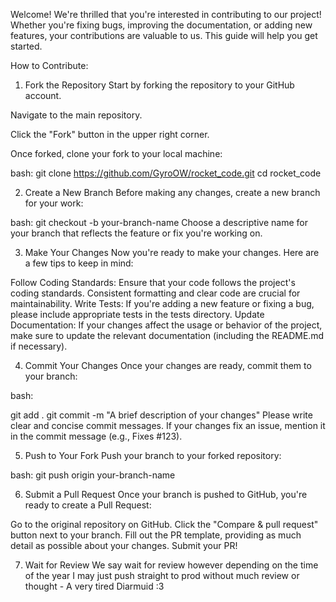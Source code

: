 Welcome!
We're thrilled that you're interested in contributing to our project! Whether you're fixing bugs, improving the documentation, or adding new features, your contributions are valuable to us. This guide will help you get started.

How to Contribute:
1. Fork the Repository
Start by forking the repository to your GitHub account.

Navigate to the main repository.

Click the "Fork" button in the upper right corner.

Once forked, clone your fork to your local machine:


bash:
git clone https://github.com/GyroOW/rocket_code.git
cd rocket_code

2. Create a New Branch
Before making any changes, create a new branch for your work:

bash:
git checkout -b your-branch-name
Choose a descriptive name for your branch that reflects the feature or fix you're working on.

3. Make Your Changes
Now you're ready to make your changes. Here are a few tips to keep in mind:

Follow Coding Standards: Ensure that your code follows the project's coding standards. Consistent formatting and clear code are crucial for maintainability.
Write Tests: If you're adding a new feature or fixing a bug, please include appropriate tests in the tests directory.
Update Documentation: If your changes affect the usage or behavior of the project, make sure to update the relevant documentation (including the README.md if necessary).

4. Commit Your Changes
Once your changes are ready, commit them to your branch:

bash:

git add .
git commit -m "A brief description of your changes"
Please write clear and concise commit messages. If your changes fix an issue, mention it in the commit message (e.g., Fixes #123).

5. Push to Your Fork
Push your branch to your forked repository:

bash:
git push origin your-branch-name

6. Submit a Pull Request
Once your branch is pushed to GitHub, you're ready to create a Pull Request:

Go to the original repository on GitHub.
Click the "Compare & pull request" button next to your branch.
Fill out the PR template, providing as much detail as possible about your changes.
Submit your PR!

7. Wait for Review
We say wait for review however depending on the time of the year I may just push straight to prod without much review or thought - A very tired Diarmuid :3